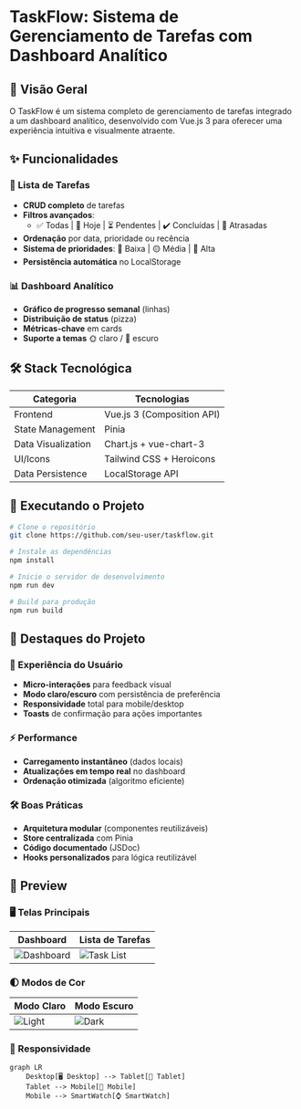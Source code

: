 # TaskFlow: Sistema de Gerenciamento de Tarefas com Dashboard Analítico

## 📌 Visão Geral
O TaskFlow é um sistema completo de gerenciamento de tarefas integrado a um dashboard analítico, desenvolvido com Vue.js 3 para oferecer uma experiência intuitiva e visualmente atraente.

## ✨ Funcionalidades

### 📝 Lista de Tarefas
- **CRUD completo** de tarefas
- **Filtros avançados**:
  - ✅ Todas | 📅 Hoje | ⏳ Pendentes | ✔️ Concluídas | 🔴 Atrasadas
- **Ordenação** por data, prioridade ou recência
- **Sistema de prioridades**: 🔵 Baixa | 🟡 Média | 🔴 Alta
- **Persistência automática** no LocalStorage

### 📊 Dashboard Analítico
- **Gráfico de progresso semanal** (linhas)
- **Distribuição de status** (pizza)
- **Métricas-chave** em cards
- **Suporte a temas** 🌞 claro / 🌚 escuro

## 🛠 Stack Tecnológica
| Categoria           | Tecnologias                          |
|---------------------|--------------------------------------|
| Frontend            | Vue.js 3 (Composition API)           |
| State Management    | Pinia                                |
| Data Visualization  | Chart.js + vue-chart-3               |
| UI/Icons            | Tailwind CSS + Heroicons             |
| Data Persistence    | LocalStorage API                     |

## 🚀 Executando o Projeto
```bash
# Clone o repositório
git clone https://github.com/seu-user/taskflow.git

# Instale as dependências
npm install

# Inicie o servidor de desenvolvimento
npm run dev

# Build para produção
npm run build
```


## 🌟 Destaques do Projeto

### 🎨 Experiência do Usuário
- **Micro-interações** para feedback visual
- **Modo claro/escuro** com persistência de preferência
- **Responsividade** total para mobile/desktop
- **Toasts** de confirmação para ações importantes

### ⚡ Performance
- **Carregamento instantâneo** (dados locais)
- **Atualizações em tempo real** no dashboard
- **Ordenação otimizada** (algoritmo eficiente)

### 🛠 Boas Práticas
- **Arquitetura modular** (componentes reutilizáveis)
- **Store centralizada** com Pinia
- **Código documentado** (JSDoc)
- **Hooks personalizados** para lógica reutilizável

## 📸 Preview

### 🖥️ Telas Principais
| Dashboard | Lista de Tarefas |
|-----------|------------------|
| ![Dashboard](screenshots/dashboard-light.png) | ![Task List](screenshots/tasks-light.png) |

### 🌓 Modos de Cor
| Modo Claro | Modo Escuro |
|------------|-------------|
| ![Light](screenshots/light-theme.png) | ![Dark](screenshots/dark-theme.png) |

### 📱 Responsividade
```mermaid
graph LR
    Desktop[🖥️ Desktop] --> Tablet[📱 Tablet]
    Tablet --> Mobile[📲 Mobile]
    Mobile --> SmartWatch[⌚ SmartWatch]
```
